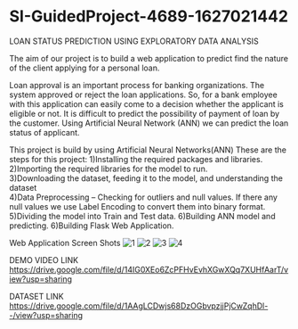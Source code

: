 # SI-GuidedProject-4689-1627021442


LOAN STATUS PREDICTION  USING EXPLORATORY DATA ANALYSIS

The aim of our project is to build a web application to predict find the nature of the client applying for a personal loan.

Loan approval is an important process for banking organizations. The system approved or reject the loan applications. So, for a bank employee with this application can easily come to a decision whether the applicant is eligible or not.
It is difficult to predict the possibility of payment of loan by the customer. Using Artificial Neural Network (ANN) we can predict the loan status of applicant.

This project is build by using Artificial Neural Networks(ANN)
These are the steps for this project: 
   1)Installing the required packages and libraries.  
   2)Importing the required libraries for the model to run.  
   3)Downloading the dataset, feeding it to the model, and understanding the dataset  
   4)Data Preprocessing – Checking for outliers and null values. If there any null values we use Label Encoding to convert them into binary format. 
   5)Dividing the model into Train and Test data. 
   6)Building ANN model and predicting. 
   6)Building Flask Web Application. 


Web Application Screen Shots
![1](https://user-images.githubusercontent.com/87851829/127530849-804c7b32-a4ef-47aa-8d3f-f0706b2b5f2d.PNG)
![2](https://user-images.githubusercontent.com/87851829/127530868-81083f48-3d10-4da1-b486-695b69744cfa.png)
![3](https://user-images.githubusercontent.com/87851829/127530879-245e6978-37ff-4e22-91e9-fc37bcfe599a.png)
![4](https://user-images.githubusercontent.com/87851829/127530887-66d20f4d-57e9-43fb-a8b6-95be087ada75.PNG)



DEMO VIDEO LINK 
https://drive.google.com/file/d/14IG0XEo6ZcPFHvEvhXGwXQq7XUHfAarT/view?usp=sharing


DATASET LINK
https://drive.google.com/file/d/1AAgLCDwjs68DzOGbvpzjjPjCwZqhDl--/view?usp=sharing
